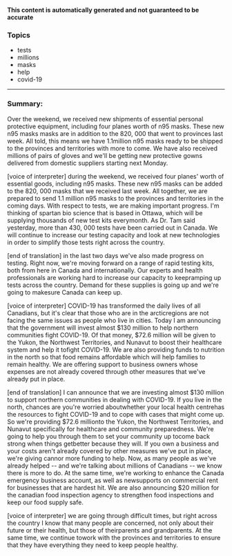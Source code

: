 **This content is automatically generated and not guaranteed to be accurate**

### Topics

- tests
- millions
- masks
- help
- covid-19

---

### Summary:



Over the weekend, we received new shipments of essential personal protective equipment, including four planes worth of n95 masks.
These new n95 masks masks are in addition to the 820, 000 that went to provinces last week.
All told, this means we have 1.1million n95 masks ready to be shipped to the provinces and territories with more to come.
We have also received millions of pairs of gloves and we'll be getting new protective gowns delivered from domestic suppliers starting next Monday.
 

[voice of interpreter] during the weekend, we received four planes' worth of essential goods, including n95 masks.
These new n95 masks can be added to the 820, 000 masks that we received last week.
All together, we are prepared to send 1.1 million n95 masks to the provinces and territories in the coming days.
With respect to tests, we are making important progress.
I'm thinking of spartan bio science that is based in Ottawa, which will be supplying thousands of new test kits everymonth.
As Dr. Tam said yesterday, more than 430, 000 tests have been carried out in Canada.
We will continue to increase our testing capacity and look at new technologies in order to simplify those tests right across the country.


[end of translation] in the last two days we've also made progress on testing.
Right now, we're moving forward on a range of rapid testing kits, both from here in Canada and internationally. Our experts and health professionals are working hard to increase our capacity to keepramping up tests across the country.
Demand for these supplies is going up and we're going to makesure Canada can keep up.  

[voice of interpreter] COVID-19 has transformed the daily lives of all Canadians, but it's clear that those who are in the arcticregions are not facing the same issues as people who live in cities.
Today I am announcing that the government will invest almost $130 million to help northern communities fight COVID-19. Of that money, $72.6 million will be given to the Yukon, the Northwest Territories, and Nunavut to boost their healthcare system and help it tofight COVID-19. We are also providing funds to nutrition in the north so that food remains affordable which will help families to remain healthy.
We are offering support to business owners whose expenses are not already covered through other measures that we've already put in place.


[end of translation] I can announce that we are investing almost $130 million to support northern communities in dealing with COVID-19. If you live in the north, chances are you're worried aboutwhether your local health centrehas the resources to fight COVID-19 and to cope with cases that might come up. So we're providing $72.6 millionto the Yukon, the Northwest Territories, and Nunavut specifically for healthcare and community preparedness.
We're going to help you through them to set your community up tocome back strong when things getbetter because they will.
If you own a business and your costs aren't already covered by other measures we've put in place, we're giving cannor more funding to help.
Now, as many people as we've already helped -- and we're talking about millions of Canadians -- we know there is more to do.
At the same time, we're working to enhance the Canada emergency business account, as well as newsupports on commercial rent for businesses that are hardest hit.
We are also announcing $20 million for the canadian food inspection agency to strengthen food inspections and keep our food supply safe.
 

[voice of interpreter] we are going through difficult times, but right across the country I know that many people are concerned, not only about their future or their health, but those of theirparents and grandparents.
At the same time, we continue towork with the provinces and territories to ensure that they have everything they need to keep people healthy.